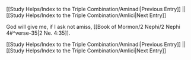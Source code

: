 [[Study Helps/Index to the Triple Combination/Aminadi|Previous Entry]]  ||  [[Study Helps/Index to the Triple Combination/Amlici|Next Entry]]

 God will give me, if I ask not amiss, [[Book of Mormon/2 Nephi/2 Nephi 4#^verse-35|2 Ne. 4:35]].

[[Study Helps/Index to the Triple Combination/Aminadi|Previous Entry]]  ||  [[Study Helps/Index to the Triple Combination/Amlici|Next Entry]]
